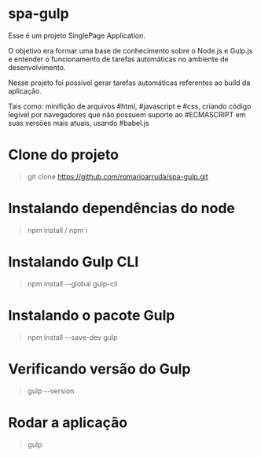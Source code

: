 # spa-gulp

Esse é um projeto SinglePage Application.

O objetivo era formar uma base de conhecimento sobre o Node.js e Gulp.js e entender o funcionamento
de tarefas automáticas no ambiente de desenvolvimento.

Nesse projeto foi possível gerar tarefas automáticas referentes ao build da aplicação.

Tais como: minifição de arquivos #html, #javascript e #css, criando código legível por navegadores 
que não possuem suporte ao #ECMASCRIPT em suas versões mais atuais, usando #babel.js


# Clone do projeto
> git clone https://github.com/romarioarruda/spa-gulp.git

# Instalando dependências do node
> npm install / npm i

# Instalando Gulp CLI
> npm install --global gulp-cli

# Instalando o pacote Gulp
> npm install --save-dev gulp

# Verificando versão do Gulp
> gulp --version

# Rodar a aplicação
> gulp
